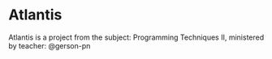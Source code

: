 # Atlantis
Atlantis is a project from the subject: Programming Techniques II, ministered by teacher: @gerson-pn
